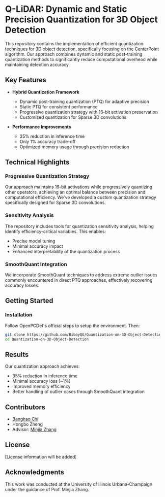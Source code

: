 # Q-LiDAR: Dynamic and Static Precision Quantization for 3D Object Detection

This repository contains the implementation of efficient quantization techniques for 3D object detection, specifically focusing on the CenterPoint algorithm. Our approach combines dynamic and static post-training quantization methods to significantly reduce computational overhead while maintaining detection accuracy.

## Key Features

- **Hybrid Quantization Framework**
  - Dynamic post-training quantization (PTQ) for adaptive precision
  - Static PTQ for consistent performance
  - Progressive quantization strategy with 16-bit activation preservation
  - Customized quantization for Sparse 3D convolutions

- **Performance Improvements**
  - 35% reduction in inference time
  - Only 1% accuracy trade-off
  - Optimized memory usage through precision reduction

## Technical Highlights

### Progressive Quantization Strategy
Our approach maintains 16-bit activations while progressively quantizing other operators, achieving an optimal balance between precision and computational efficiency. We've developed a custom quantization strategy specifically designed for Sparse 3D convolutions.

### Sensitivity Analysis
The repository includes tools for quantization sensitivity analysis, helping identify efficiency-critical variables. This enables:
- Precise model tuning
- Minimal accuracy impact
- Enhanced interpretability of the quantization process

### SmoothQuant Integration
We incorporate SmoothQuant techniques to address extreme outlier issues commonly encountered in direct PTQ approaches, effectively recovering accuracy losses.

## Getting Started

### Installation
Follow OpenPCDet's official steps to setup the environment. Then:
```bash
git clone https://github.com/BiboyQG/Quantization-on-3D-Object-Detection.git
cd Quantization-on-3D-Object-Detection
```

## Results

Our quantization approach achieves:
- 35% reduction in inference time
- Minimal accuracy loss (~1%)
- Improved memory efficiency
- Better handling of outlier cases through SmoothQuant integration

## Contributors

- [Banghao Chi](https://biboyqg.github.io/)
- Hongbo Zheng
- Advisor: [Minjia Zhang](https://minjiazhang.github.io/)

## License

[License information will be added]

## Acknowledgments

This work was conducted at the University of Illinois Urbana-Champaign under the guidance of Prof. Minjia Zhang.
